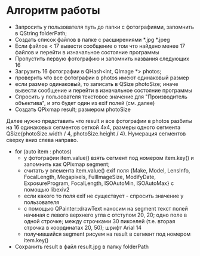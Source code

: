 # Алгоритм работы

  * Запросить у пользователя путь до папки с фотографиями, запомнить в QString folderPath;
  * Создать список файлов в папке с расширениями *.jpg *.jpeg
  * Если файлов < 17 вывести сообщение о том что найдено менее 17 файлов и перейти в изначальное состояние программы
  * Пропустить первую фотографию и запомнить названия следующих 16
  * Загрузить 16 фотографии в QHash<int, QImage *> photos;
  * проверить что все фотографии в photos имеют одинаковый размер
  * если размер одинаковый, то записать в QSize photoSize; иначе вывести сообщение и перейти в изначальное состояние программы
  * Спросить у пользователя текстовое значение для "Производитель объектива", и это будет один из exif полей (см. далее)
  * Создать QPixmap result; размером photoSize

Далее нужно представить что result и все фотографии в photos разбиты на 16 одинаковых сегментов сеткой 4х4, размеры одного сегмента QSize(photoSize.width / 4, photoSize.height / 4).
  Нумерация сегментов сверху вниз слева направо.
  * for (auto item : photos)
    * у фотографии item.value() взять сегмент под номером item.key() и запомнить как QPixmap segment;
    * считать у элемента item.value() exif поля {Make, Model, LensInfo, FocalLength, Megapixels, FullImageSize, ModifyDate, ExposureProgram, FocalLength, ISOAutoMin, ISOAutoMax} с помощью libexiv2
    * если какого то поля exif не существует - спросить значение у пользователя
    * с помощью QPainter::drawText наносим на segment текст полей начиная с левого верхнего угла с отступом 20, 20; одно поле в одной строчке; между строчками 30 пикселей (т.е. вторая строчка в координатах 20, 50); шрифт Arial 14
    * получившийся segment рисуем на result в сегмент под номером item.key()
  * Сохранить result в файл result.jpg в папку folderPath
